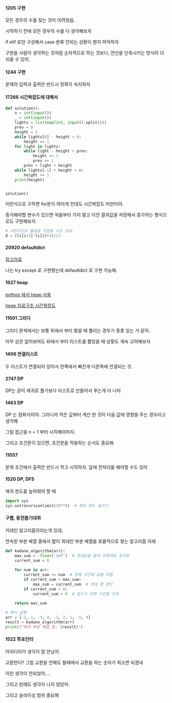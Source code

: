 #### 1205 구현

모든 경우의 수를 찾는 것이 어려웠음.

시작하기 전에 모든 경우의 수를 다 생각해보자

if elif 로만 구성해서 case 분류 안되는 상황이 뭔지 파악하자

구현을 사람이 생각하는 것처럼 순차적으로 하는 것보다, 연산을 단축시키는 방식이 더 쉬울 수 있어.

#### 1244 구현

문제의 입력과 출력은 반드시 정확히 숙지하자

#### 17266 시간복잡도에 대해서 
```python
def solution():
    n = int(input())
    _ = int(input())
    lights = list(map(int, input().split()))
    prev = 0
    height = 1
    while lights[0] - height > 0:
        height += 1
    for light in lights:
        while light - height > prev:
            height += 1
            prev += 1
        prev = light + height
    while lights[-1] + height < n:
        height += 1
    print(height)


solution()
```

이런식으로 구하면 for문이 여러개 인데도 시간복잡도 미만이야.

증가해야할 변수가 있으면 처음부터 가지 말고 이전 결과값을 저장해서 증가하는 형식으로도 구현해보자.

```python
# 이런식으로 올림을 구현할 수도 있네.
d = (li[i+1]-li[i]+1)//2
```

#### 20920 defaultdict

[참고자료](https://www.daleseo.com/python-collections-defaultdict/)

나는 try except 로 구현했는데 defaultdict 로 구현 가능해.

#### 1927 heap

[python 에서 heap 사용](https://littlefoxdiary.tistory.com/3)

[heap 자료구조 시간복잡도](https://mjmjmj98.tistory.com/154)

#### 11501 그리디

그리디 문제에서는 보통 뒤에서 부터 봤을 때 풀리는 경우가 종종 있는 거 같아.

아무 상관 없어보여도 뒤에서 부터 리스트를 뽑았을 때 상황도 계속 고려해보자

#### 1406 연결리스트

두 리스트가 연결되어 있어서 한쪽에서 빠진게 다른쪽에 연결되는 것.

#### 2747 DP

DP는 굳이 재귀로 풀기보다 리스트로 만들어서 푸는게 더 나아

#### 1463 DP

DP 는 점화식이야. 그러니까 작은 값부터 계산 한 것이 다음 값에 영향을 주는 경우라고 생각해

그럼 접근을 n = 1 부터 시작해야하지.

그리고 조건문이 있으면, 조건문을 적용하는 순서도 중요해

#### 11057

문제 조건에서 출력은 반드시 적고 시작하자. 답에 전처리를 해야할 수도 있어

#### 1520 DP, DFS

재귀 한도를 높여줘야 할 때 

```python
import sys 
sys.setrecursionlimit(10**8)  # 재귀 한도 늘리기
```

#### 구름, 동전줍기대회

카데인 알고리즘이라는게 있대,

연속된 부분 배열 중에서 합이 최대인 부분 배열을 효율적으로 찾는 알고리즘 이래

```python
def kadane_algorithm(arr):
    max_sum = -float('inf')  # 최대값을 음의 무한대로 초기화
    current_sum = 0
    
    for num in arr:
        current_sum += num  # 현재 구간에 값을 더함
        if current_sum > max_sum:
            max_sum = current_sum  # 최대 합 갱신
        if current_sum < 0:
            current_sum = 0  # 음수가 되면 구간을 리셋
            
    return max_sum

# 예시 실행
arr = [-2, 1, -3, 4, -1, 2, 1, -5, 4]
result = kadane_algorithm(arr)
print(f"최대 부분 배열 합: {result}")


```

#### 1522 투포인터

아이디어가 생각이 잘 안났어.

교환한다? 그럼 교환을 안해도 될때에서 교환을 하는 숫자가 최소면 되겠네

이런 생각이 안되었어....

그리고 반례도 생각이 나지 않았어.

그리고 슬라이싱 범위 중요해
